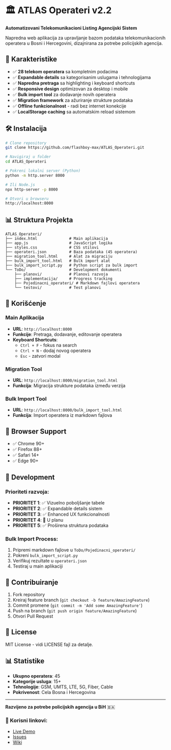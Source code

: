 # 🏛️ ATLAS Operateri v2.2

**Automatizovani Telekomunikacioni Listing Agencijski Sistem**

Napredna web aplikacija za upravljanje bazom podataka telekomunikacionih operatera u Bosni i Hercegovini, dizajnirana za potrebe policijskih agencija.

## 🚀 Karakteristike

- ✅ **28 telekom operatera** sa kompletnim podacima
- ✅ **Expandable details** sa kategorisanim uslugama i tehnologijama  
- ✅ **Napredna pretraga** sa highlighting i keyboard shortcuts
- ✅ **Responsive design** optimizovan za desktop i mobile
- ✅ **Bulk import tool** za dodavanje novih operatera
- ✅ **Migration framework** za ažuriranje strukture podataka
- ✅ **Offline funkcionalnost** - radi bez internet konekcije
- ✅ **LocalStorage caching** sa automatskim reload sistemom

## 🛠️ Instalacija

```bash
# Clone repository
git clone https://github.com/flashboy-max/ATLAS_Operateri.git

# Navigiraj u folder
cd ATLAS_Operateri

# Pokreni lokalni server (Python)
python -m http.server 8000

# Ili Node.js
npx http-server -p 8000

# Otvori u browseru
http://localhost:8000
```

## 📊 Struktura Projekta

```
ATLAS_Operateri/
├── index.html              # Main aplikacija
├── app.js                  # JavaScript logika  
├── styles.css              # CSS stilovi
├── operateri.json          # Baza podataka (45 operatera)
├── migration_tool.html     # Alat za migraciju
├── bulk_import_tool.html   # Bulk import alat
├── bulk_import_script.py   # Python script za bulk import
└── ToDo/                   # Development dokumenti
    ├── planovi/            # Planovi razvoja
    ├── implementacija/     # Progress tracking
    ├── Pojedinacni_operateri/ # Markdown fajlovi operatera
    └── testovi/            # Test planovi
```

## 🎯 Korišćenje

### Main Aplikacija
- **URL**: `http://localhost:8000`
- **Funkcije**: Pretraga, dodavanje, editovanje operatera
- **Keyboard Shortcuts**: 
  - `Ctrl + F` - fokus na search
  - `Ctrl + N` - dodaj novog operatera
  - `Esc` - zatvori modal

### Migration Tool
- **URL**: `http://localhost:8000/migration_tool.html`
- **Funkcija**: Migracija strukture podataka između verzija

### Bulk Import Tool  
- **URL**: `http://localhost:8000/bulk_import_tool.html`
- **Funkcija**: Import operatera iz markdown fajlova

## 📱 Browser Support

- ✅ Chrome 90+
- ✅ Firefox 88+  
- ✅ Safari 14+
- ✅ Edge 90+

## 🔧 Development

### Prioriteti razvoja:
- **PRIORITET 1**: ✅ Vizuelno poboljšanje tabele
- **PRIORITET 2**: ✅ Expandable details sistem  
- **PRIORITET 3**: ✅ Enhanced UX funkcionalnosti
- **PRIORITET 4**: 🔄 U planu
- **PRIORITET 5**: ✅ Proširena struktura podataka

### Bulk Import Process:
1. Pripremi markdown fajlove u `ToDo/Pojedinacni_operateri/`
2. Pokreni `bulk_import_script.py`
3. Verifikuj rezultate u `operateri.json`
4. Testiraj u main aplikaciji

## 👥 Contribuiranje

1. Fork repository
2. Kreiraj feature branch (`git checkout -b feature/AmazingFeature`)
3. Commit promene (`git commit -m 'Add some AmazingFeature'`)
4. Push na branch (`git push origin feature/AmazingFeature`)
5. Otvori Pull Request

## 📄 License

MIT License - vidi LICENSE fajl za detalje.

## 📊 Statistike

- **Ukupno operatera**: 45
- **Kategorije usluga**: 15+
- **Tehnologije**: GSM, UMTS, LTE, 5G, Fiber, Cable
- **Pokrivenost**: Cela Bosna i Hercegovina

---

**Razvijeno za potrebe policijskih agencija u BiH** 🇧🇦

### 🔗 Korisni linkovi:
- [Live Demo](https://flashboy-max.github.io/ATLAS_Operateri/)
- [Issues](https://github.com/flashboy-max/ATLAS_Operateri/issues)
- [Wiki](https://github.com/flashboy-max/ATLAS_Operateri/wiki)
